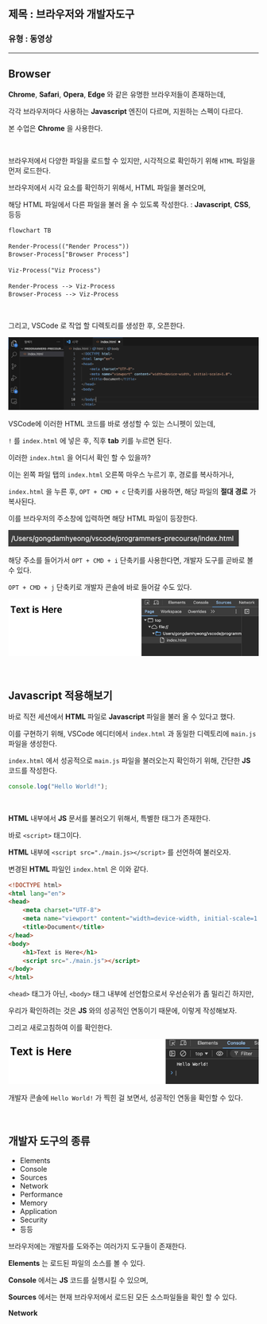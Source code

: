 ## 제목 : 브라우저와 개발자도구

### 유형 : 동영상

---

## Browser

**Chrome**, **Safari**, **Opera**, **Edge** 와 같은 유명한 브라우저들이 존재하는데,

각각 브라우저마다 사용하는 **Javascript** 엔진이 다르며, 지원하는 스펙이 다르다.

본 수업은 **Chrome** 을 사용한다.

<br/>

브라우저에서 다양한 파일을 로드할 수 있지만, 시각적으로 확인하기 위해 `HTML` 파일을 먼저 로드한다.

브라우저에서 시각 요소를 확인하기 위해서, HTML 파일을 불러오며,

해당 HTML 파일에서 다른 파일을 불러 올 수 있도록 작성한다. : **Javascript**, **CSS**, 등등 

```mermaid
flowchart TB

Render-Process(("Render Process"))
Browser-Process["Browser Process"]

Viz-Process("Viz Process")

Render-Process --> Viz-Process
Browser-Process --> Viz-Process
```

<br/>

그리고, VSCode 로 작업 할 디렉토리를 생성한 후, 오픈한다.

![screen1](./images/3-Browser/screen1.png)

VSCode에 이러한 HTML 코드를 바로 생성할 수 있는 스니펫이 있는데,

`!` 를 `index.html` 에 넣은 후, 직후 **tab** 키를 누르면 된다.

이러한 `index.html` 을 어디서 확인 할 수 있을까?

이는 왼쪽 파일 탭의 `index.html` 오른쪽 마우스 누르기 후, 경로를 복사하거나,

`index.html` 을 누른 후, `OPT + CMD + c` 단축키를 사용하면, 해당 파일의 **절대 경로** 가 복사된다.

이를 브라우저의 주소창에 입력하면 해당 HTML 파일이 등장한다.

![screen2](./images/3-Browser/screen2.png)

해당 주소를 들어가서 `OPT + CMD + i` 단축키를 사용한다면, 개발자 도구를 곧바로 볼 수 있다.

`OPT + CMD + j` 단축키로 개발자 콘솔에 바로 들어갈 수도 있다.

![screen3](./images/3-Browser/screen3.png)

<br/>

## Javascript 적용해보기

바로 직전 세션에서 **HTML** 파일로 **Javascript** 파일을 불러 올 수 있다고 했다.

이를 구현하기 위해, VSCode 에디터에서 `index.html` 과 동일한 디렉토리에 `main.js` 파일을 생성한다.

`index.html` 에서 성공적으로 `main.js` 파일을 불러오는지 확인하기 위해, 간단한 **JS** 코드를 작성한다.

```javascript
console.log("Hello World!");
```

<br/>

**HTML** 내부에서 **JS** 문서를 불러오기 위해서, 특별한 태그가 존재한다.

바로 `<script>` 태그이다.

**HTML** 내부에 `<script src="./main.js></script>` 를 선언하여 불러오자.

변경된 **HTML** 파일인 `index.html` 은 이와 같다.

```html
<!DOCTYPE html>
<html lang="en">
<head>
    <meta charset="UTF-8">
    <meta name="viewport" content="width=device-width, initial-scale=1.0">
    <title>Document</title>
</head>
<body>
    <h1>Text is Here</h1>
    <script src="./main.js"></script>
</body>
</html>
```

`<head>` 태그가 아닌, `<body>` 태그 내부에 선언함으로서 우선순위가 좀 밀리긴 하지만, 

우리가 확인하려는 것은 **JS** 와의 성공적인 연동이기 때문에, 이렇게 작성해보자.

그리고 새로고침하여 이를 확인한다.

![screen4](./images/3-Browser/screen4.png)

개발자 콘솔에 `Hello World!` 가 찍힌 걸 보면서, 성공적인 연동을 확인할 수 있다.

<br/>

## 개발자 도구의 종류

* Elements
* Console
* Sources
* Network
* Performance
* Memory
* Application
* Security
* 등등

브라우저에는 개발자를 도와주는 여러가지 도구들이 존재한다.

**Elements** 는 로드된 파일의 소스를 볼 수 있다.

**Console** 에서는 **JS** 코드를 실행시킬 수 있으며,

**Sources** 에서는 현재 브라우저에서 로드된 모든 소스파일들을 확인 할 수 있다.

**Network**

